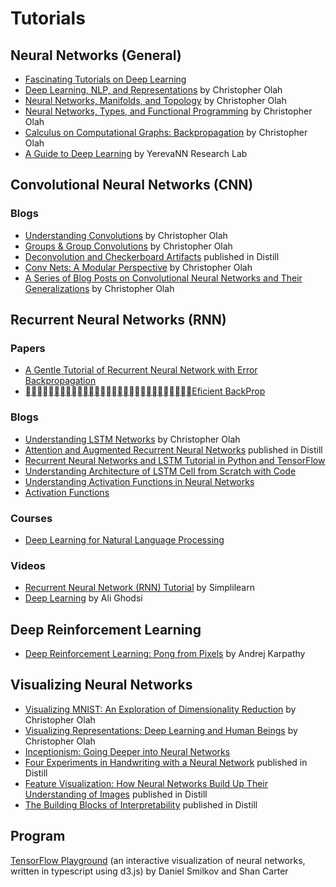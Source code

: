 # Tutorials

## Neural Networks (General)
* [Fascinating Tutorials on Deep Learning](https://r2rt.com/)
* [Deep Learning, NLP, and Representations](http://colah.github.io/posts/2014-07-NLP-RNNs-Representations/) by Christopher Olah
* [Neural Networks, Manifolds, and Topology](http://colah.github.io/posts/2014-03-NN-Manifolds-Topology/) by Christopher Olah
* [Neural Networks, Types, and Functional Programming](http://colah.github.io/posts/2015-09-NN-Types-FP/) by Christopher Olah
* [Calculus on Computational Graphs: Backpropagation](http://colah.github.io/posts/2015-08-Backprop/) by Christopher Olah
* [A Guide to Deep Learning](https://yerevann.com/a-guide-to-deep-learning/) by YerevaNN Research Lab

## Convolutional Neural Networks (CNN)
### Blogs
* [Understanding Convolutions](http://colah.github.io/posts/2014-07-Understanding-Convolutions/) by Christopher Olah
* [Groups & Group Convolutions](http://colah.github.io/posts/2014-12-Groups-Convolution/) by Christopher Olah
* [Deconvolution and Checkerboard Artifacts](https://distill.pub/2016/deconv-checkerboard/) published in Distill
* [Conv Nets: A Modular Perspective](http://colah.github.io/posts/2014-07-Conv-Nets-Modular/) by Christopher Olah
* [A Series of Blog Posts on Convolutional Neural Networks and Their Generalizations](https://github.com/colah/Conv-Nets-Series) by Christopher Olah

## Recurrent Neural Networks (RNN)
### Papers
* [A Gentle Tutorial of Recurrent Neural Network with Error Backpropagation](https://arxiv.org/pdf/1610.02583.pdf)
* [􏰚􏰛􏰘􏰙􏰖􏰗􏰔􏰕􏰒􏰓􏰃􏰑􏰏􏰐􏰍􏰎􏰋􏰌􏰉􏰊􏰇􏰈􏰅􏰆􏰃􏰄􏰁􏰂􏰀Eficient BackProp](http://yann.lecun.com/exdb/publis/pdf/lecun-98b.pdf)

### Blogs
* [Understanding LSTM Networks](http://colah.github.io/posts/2015-08-Understanding-LSTMs/) by Christopher Olah
* [Attention and Augmented Recurrent Neural Networks](https://distill.pub/2016/augmented-rnns/) published in Distill 
* [Recurrent Neural Networks and LSTM Tutorial in Python and TensorFlow](http://adventuresinmachinelearning.com/recurrent-neural-networks-lstm-tutorial-tensorflow/)
* [Understanding Architecture of LSTM Cell from Scratch with Code](https://hackernoon.com/understanding-architecture-of-lstm-cell-from-scratch-with-code-8da40f0b71f4)
* [Understanding Activation Functions in Neural Networks
](https://medium.com/the-theory-of-everything/understanding-activation-functions-in-neural-networks-9491262884e0)
* [Activation Functions](https://ml-cheatsheet.readthedocs.io/en/latest/activation_functions.html)

### Courses
* [Deep Learning for Natural Language Processing](https://cs224d.stanford.edu/syllabus.html)

### Videos
* [Recurrent Neural Network (RNN) Tutorial](https://www.youtube.com/watch?v=lWkFhVq9-nc) by Simplilearn
* [Deep Learning](https://uwaterloo.ca/data-analytics/deep-learning) by Ali Ghodsi <br>

## Deep Reinforcement Learning
* [Deep Reinforcement Learning: Pong from Pixels](http://karpathy.github.io/2016/05/31/rl/) by Andrej Karpathy <br>

## Visualizing Neural Networks
* [Visualizing MNIST: An Exploration of Dimensionality Reduction](http://colah.github.io/posts/2014-10-Visualizing-MNIST/) by Christopher Olah
* [Visualizing Representations: Deep Learning and Human Beings](http://colah.github.io/posts/2015-01-Visualizing-Representations/) by Christopher Olah
* [Inceptionism: Going Deeper into Neural Networks](http://googleresearch.blogspot.com/2015/06/inceptionism-going-deeper-into-neural.html) 
* [Four Experiments in Handwriting with a Neural Network](https://distill.pub/2016/handwriting/) published in Distill 
* [Feature Visualization: How Neural Networks Build Up Their Understanding of Images](https://distill.pub/2017/feature-visualization/) published in Distill
* [The Building Blocks of Interpretability](https://distill.pub/2018/building-blocks/) published in Distill

## Program
[TensorFlow Playground](https://playground.tensorflow.org) (an interactive visualization of neural networks, written in typescript using d3.js) by Daniel Smilkov and Shan Carter<br> 
